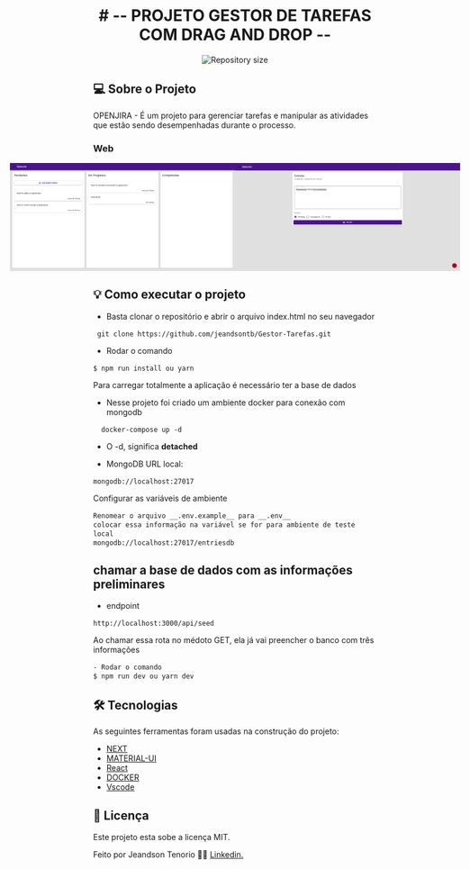 <h1 align="center">
    # -- PROJETO GESTOR DE TAREFAS COM DRAG AND DROP --
</h1>

<p align="center">
  <img alt="Repository size" src="https://img.shields.io/static/v1?label=Last%20commit&message=May&color=yellowgreen&style=for-the-badge&logo=Slack">
</p>

## 💻 Sobre o Projeto

OPENJIRA - É um projeto para gerenciar tarefas e manipular as atividades que estão sendo desempenhadas durante o processo.

### Web

<p align="center" style="display: flex; align-items: flex-start; justify-content: center;">
  <img alt="Task" title="#Task" src="https://raw.githubusercontent.com/jeandsontb/Gestor-Tarefas/main/public/screen/openjira.png?token=GHSAT0AAAAAABUBKJMGTH7OPJSHTYDJOA6MYUTZVIQ" width="400px">

  <img alt="Task" title="#Task" src="https://raw.githubusercontent.com/jeandsontb/Gestor-Tarefas/main/public/screen/openjira1.png?token=GHSAT0AAAAAABUBKJMHHIA4Y7YIF62JPYWEYUTZVXQ" width="400px">
</p>

## 💡 Como executar o projeto

- Basta clonar o repositório e abrir o arquivo index.html no seu navegador

```
 git clone https://github.com/jeandsontb/Gestor-Tarefas.git
```

- Rodar o comando

```
$ npm run install ou yarn
```

Para carregar totalmente a aplicação é necessário ter a base de dados

- Nesse projeto foi criado um ambiente docker para conexão com mongodb

```
  docker-compose up -d
```

- O -d, significa **detached**

- MongoDB URL local:

```
mongodb://localhost:27017
```

Configurar as variáveis de ambiente

```
Renomear o arquivo __.env.example__ para __.env__
colocar essa informação na variável se for para ambiente de teste local
mongodb://localhost:27017/entriesdb

```

## chamar a base de dados com as informações preliminares

- endpoint

```
http://localhost:3000/api/seed

```

Ao chamar essa rota no médoto GET, ela já vai preencher o banco com três informações

```
- Rodar o comando
$ npm run dev ou yarn dev

```

## 🛠 Tecnologias

As seguintes ferramentas foram usadas na construção do projeto:

- [NEXT][next]
- [MATERIAL-UI][ui]
- [React][react]
- [DOCKER][docker]
- [Vscode][vscode]

## 📝 Licença

Este projeto esta sobe a licença MIT.

Feito por Jeandson Tenorio 👋🏽 [Linkedin.](https://www.linkedin.com/in/jeandson/)

[next]: https://nextjs.org/docs
[ui]: https://mui.com/pt/
[react]: https://pt-br.reactjs.org/
[vscode]: https://code.visualstudio.com/
[docker]: https://www.docker.com/
